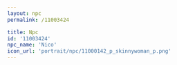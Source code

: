 ```yaml
---
layout: npc
permalink: /11003424

title: Npc
id: '11003424'
npc_name: 'Nico'
icon_url: 'portrait/npc/11000142_p_skinnywoman_p.png'
---
```

